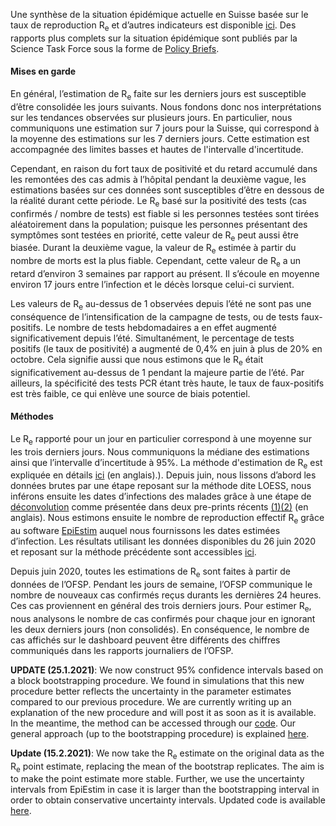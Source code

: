 Une synthèse de la situation épidémique actuelle en Suisse basée sur le taux de reproduction R<sub>e</sub> et d’autres indicateurs est disponible [ici](https://sciencetaskforce.ch/fr/news-francais/). Des rapports plus complets sur la situation épidémique sont publiés par la Science Task Force sous la forme de [Policy Briefs](https://ncs-tf.ch/de/policy-briefs).

<h4>Mises en garde</h4>

En général, l’estimation de R<sub>e</sub> faite sur les derniers jours est susceptible d’être consolidée les jours suivants. Nous fondons donc nos interprétations sur les tendances observées sur plusieurs jours. En particulier, nous communiquons une estimation sur 7 jours pour la Suisse, qui correspond à la moyenne des estimations sur les 7 derniers jours. Cette estimation est accompagnée des limites basses et hautes de l'intervalle d'incertitude.

Cependant, en raison du fort taux de positivité et du retard accumulé dans les remontées des cas admis à l’hôpital pendant la deuxième vague, les estimations basées sur ces données sont susceptibles d’être en dessous de la réalité durant cette période. Le R<sub>e</sub> basé sur la positivité des tests (cas confirmés / nombre de tests) est fiable si les personnes testées sont tirées aléatoirement dans la population; puisque les personnes présentant des symptômes sont testées en priorité, cette valeur de R<sub>e</sub> peut aussi être biasée. Durant la deuxième vague, la valeur de R<sub>e</sub> estimée à partir du nombre de morts est la plus fiable. Cependant, cette valeur de R<sub>e</sub> a un retard d’environ 3 semaines par rapport au présent. Il s’écoule en moyenne environ 17 jours entre l’infection et le décès lorsque celui-ci survient.

Les valeurs de R<sub>e</sub> au-dessus de 1 observées depuis l’été ne sont pas une conséquence de l’intensification de la campagne de tests, ou de tests faux-positifs.
Le nombre de tests hebdomadaires a en effet augmenté significativement depuis l’été. Simultanément, le percentage de tests positifs (le taux de positivité) a augmenté de 0,4% en juin à plus de 20% en octobre. Cela signifie aussi que nous estimons que le R<sub>e</sub> était significativement au-dessus de 1 pendant la majeure partie de l’été. Par ailleurs, la spécificité des tests PCR étant très haute, le taux de faux-positifs est très faible, ce qui enlève une source de biais potentiel.

<h4>Méthodes</h4>

Le R<sub>e</sub>  rapporté pour un jour en particulier correspond à une moyenne sur les trois derniers jours. Nous communiquons la médiane des estimations ainsi que l’intervalle d’incertitude à 95%. La méthode d'estimation de R<sub>e</sub> est expliquée en détails [ici](https://www.medrxiv.org/content/10.1101/2020.11.26.20239368v1.article-info) (en anglais).). Depuis juin, nous lissons d’abord les données brutes par une étape reposant sur la méthode dite LOESS, nous inférons ensuite les dates d’infections des malades grâce à une étape de [déconvolution](https://www.pnas.org/content/106/51/21825) comme présentée dans deux pre-prints récents [(1)](https://smw.ch/article/doi/smw.2020.20307)[(2)](https://journals.plos.org/ploscompbiol/article/comments?id=10.1371/journal.pcbi.1008409) (en anglais).  Nous estimons ensuite le nombre de reproduction effectif R<sub>e</sub> grâce au software [EpiEstim](https://cran.r-project.org/web/packages/EpiEstim/index.html) auquel nous fournissons les dates estimées d’infection. Les résultats utilisant les données disponibles du 26 juin 2020 et reposant sur la méthode précédente sont accessibles [ici](https://smw.ch/article/doi/smw.2020.20271).

Depuis juin 2020, toutes les estimations de R<sub>e</sub> sont faites à partir de données de l’OFSP. Pendant les jours de semaine, l’OFSP communique le nombre de nouveaux cas confirmés reçus durants les dernières 24 heures. Ces cas proviennent en général des trois derniers jours. Pour estimer R<sub>e</sub>, nous analysons le nombre de cas confirmés pour chaque jour en ignorant les deux derniers jours (non consolidés). En conséquence, le nombre de cas affichés sur le dashboard peuvent être différents des chiffres communiqués dans les rapports journaliers de l’OFSP.

**UPDATE (25.1.2021)**: We now construct 95% confidence intervals based on a block bootstrapping procedure. We found in simulations that this new procedure better reflects the uncertainty in the parameter estimates compared to our previous procedure. We are currently writing up an explanation of the new procedure and will post it as soon as it is available. In the meantime, the method can be accessed through our [code](https://github.com/covid-19-Re/shiny-dailyRe). Our general approach (up to the bootstrapping procedure) is explained [here](https://www.medrxiv.org/content/10.1101/2020.11.26.20239368v1.article-info).

**Update (15.2.2021)**: We now take the R<sub>e</sub> estimate on the original data as the R<sub>e</sub> point estimate, replacing the mean of the bootstrap replicates. The aim is to make the point estimate more stable. 
Further, we use the uncertainty intervals from EpiEstim in case it is larger than the bootstrapping interval in order to obtain conservative uncertainty intervals.
Updated code is available [here](https://github.com/covid-19-Re/shiny-dailyRe).
